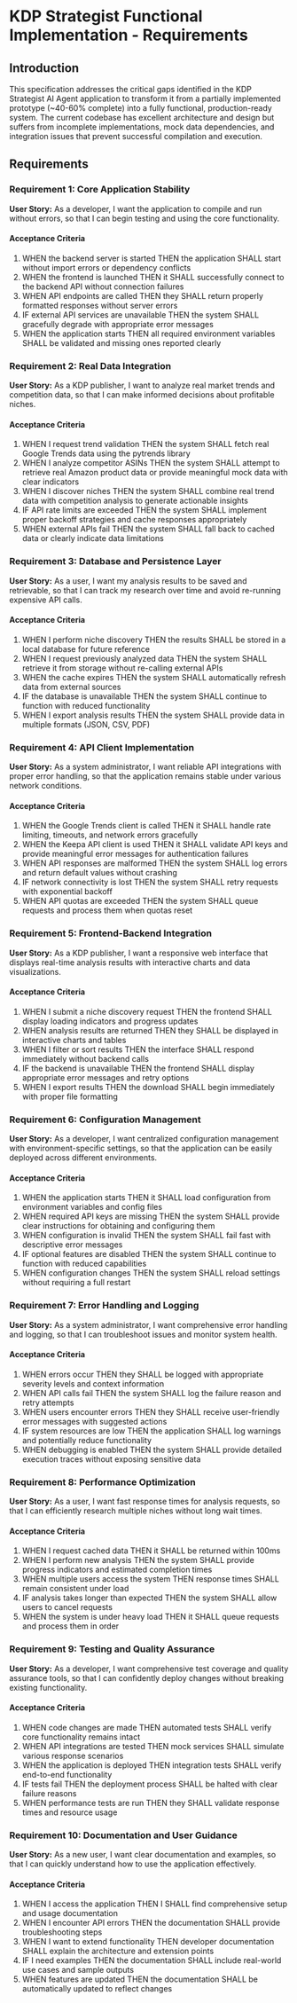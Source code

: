 # KDP Strategist Functional Implementation - Requirements

## Introduction

This specification addresses the critical gaps identified in the KDP Strategist AI Agent application to transform it from a partially implemented prototype (~40-60% complete) into a fully functional, production-ready system. The current codebase has excellent architecture and design but suffers from incomplete implementations, mock data dependencies, and integration issues that prevent successful compilation and execution.

## Requirements

### Requirement 1: Core Application Stability

**User Story:** As a developer, I want the application to compile and run without errors, so that I can begin testing and using the core functionality.

#### Acceptance Criteria

1. WHEN the backend server is started THEN the application SHALL start without import errors or dependency conflicts
2. WHEN the frontend is launched THEN it SHALL successfully connect to the backend API without connection failures
3. WHEN API endpoints are called THEN they SHALL return properly formatted responses without server errors
4. IF external API services are unavailable THEN the system SHALL gracefully degrade with appropriate error messages
5. WHEN the application starts THEN all required environment variables SHALL be validated and missing ones reported clearly

### Requirement 2: Real Data Integration

**User Story:** As a KDP publisher, I want to analyze real market trends and competition data, so that I can make informed decisions about profitable niches.

#### Acceptance Criteria

1. WHEN I request trend validation THEN the system SHALL fetch real Google Trends data using the pytrends library
2. WHEN I analyze competitor ASINs THEN the system SHALL attempt to retrieve real Amazon product data or provide meaningful mock data with clear indicators
3. WHEN I discover niches THEN the system SHALL combine real trend data with competition analysis to generate actionable insights
4. IF API rate limits are exceeded THEN the system SHALL implement proper backoff strategies and cache responses appropriately
5. WHEN external APIs fail THEN the system SHALL fall back to cached data or clearly indicate data limitations

### Requirement 3: Database and Persistence Layer

**User Story:** As a user, I want my analysis results to be saved and retrievable, so that I can track my research over time and avoid re-running expensive API calls.

#### Acceptance Criteria

1. WHEN I perform niche discovery THEN the results SHALL be stored in a local database for future reference
2. WHEN I request previously analyzed data THEN the system SHALL retrieve it from storage without re-calling external APIs
3. WHEN the cache expires THEN the system SHALL automatically refresh data from external sources
4. IF the database is unavailable THEN the system SHALL continue to function with reduced functionality
5. WHEN I export analysis results THEN the system SHALL provide data in multiple formats (JSON, CSV, PDF)

### Requirement 4: API Client Implementation

**User Story:** As a system administrator, I want reliable API integrations with proper error handling, so that the application remains stable under various network conditions.

#### Acceptance Criteria

1. WHEN the Google Trends client is called THEN it SHALL handle rate limiting, timeouts, and network errors gracefully
2. WHEN the Keepa API client is used THEN it SHALL validate API keys and provide meaningful error messages for authentication failures
3. WHEN API responses are malformed THEN the system SHALL log errors and return default values without crashing
4. IF network connectivity is lost THEN the system SHALL retry requests with exponential backoff
5. WHEN API quotas are exceeded THEN the system SHALL queue requests and process them when quotas reset

### Requirement 5: Frontend-Backend Integration

**User Story:** As a KDP publisher, I want a responsive web interface that displays real-time analysis results with interactive charts and data visualizations.

#### Acceptance Criteria

1. WHEN I submit a niche discovery request THEN the frontend SHALL display loading indicators and progress updates
2. WHEN analysis results are returned THEN they SHALL be displayed in interactive charts and tables
3. WHEN I filter or sort results THEN the interface SHALL respond immediately without backend calls
4. IF the backend is unavailable THEN the frontend SHALL display appropriate error messages and retry options
5. WHEN I export results THEN the download SHALL begin immediately with proper file formatting

### Requirement 6: Configuration Management

**User Story:** As a developer, I want centralized configuration management with environment-specific settings, so that the application can be easily deployed across different environments.

#### Acceptance Criteria

1. WHEN the application starts THEN it SHALL load configuration from environment variables and config files
2. WHEN required API keys are missing THEN the system SHALL provide clear instructions for obtaining and configuring them
3. WHEN configuration is invalid THEN the system SHALL fail fast with descriptive error messages
4. IF optional features are disabled THEN the system SHALL continue to function with reduced capabilities
5. WHEN configuration changes THEN the system SHALL reload settings without requiring a full restart

### Requirement 7: Error Handling and Logging

**User Story:** As a system administrator, I want comprehensive error handling and logging, so that I can troubleshoot issues and monitor system health.

#### Acceptance Criteria

1. WHEN errors occur THEN they SHALL be logged with appropriate severity levels and context information
2. WHEN API calls fail THEN the system SHALL log the failure reason and retry attempts
3. WHEN users encounter errors THEN they SHALL receive user-friendly error messages with suggested actions
4. IF system resources are low THEN the application SHALL log warnings and potentially reduce functionality
5. WHEN debugging is enabled THEN the system SHALL provide detailed execution traces without exposing sensitive data

### Requirement 8: Performance Optimization

**User Story:** As a user, I want fast response times for analysis requests, so that I can efficiently research multiple niches without long wait times.

#### Acceptance Criteria

1. WHEN I request cached data THEN it SHALL be returned within 100ms
2. WHEN I perform new analysis THEN the system SHALL provide progress indicators and estimated completion times
3. WHEN multiple users access the system THEN response times SHALL remain consistent under load
4. IF analysis takes longer than expected THEN the system SHALL allow users to cancel requests
5. WHEN the system is under heavy load THEN it SHALL queue requests and process them in order

### Requirement 9: Testing and Quality Assurance

**User Story:** As a developer, I want comprehensive test coverage and quality assurance tools, so that I can confidently deploy changes without breaking existing functionality.

#### Acceptance Criteria

1. WHEN code changes are made THEN automated tests SHALL verify core functionality remains intact
2. WHEN API integrations are tested THEN mock services SHALL simulate various response scenarios
3. WHEN the application is deployed THEN integration tests SHALL verify end-to-end functionality
4. IF tests fail THEN the deployment process SHALL be halted with clear failure reasons
5. WHEN performance tests are run THEN they SHALL validate response times and resource usage

### Requirement 10: Documentation and User Guidance

**User Story:** As a new user, I want clear documentation and examples, so that I can quickly understand how to use the application effectively.

#### Acceptance Criteria

1. WHEN I access the application THEN I SHALL find comprehensive setup and usage documentation
2. WHEN I encounter API errors THEN the documentation SHALL provide troubleshooting steps
3. WHEN I want to extend functionality THEN developer documentation SHALL explain the architecture and extension points
4. IF I need examples THEN the documentation SHALL include real-world use cases and sample outputs
5. WHEN features are updated THEN the documentation SHALL be automatically updated to reflect changes